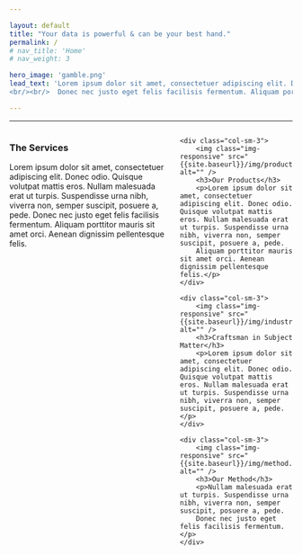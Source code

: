 ```yaml
---

layout: default
title: "Your data is powerful & can be your best hand."
permalink: /
# nav_title: 'Home'
# nav_weight: 3

hero_image: 'gamble.png'
lead_text: 'Lorem ipsum dolor sit amet, consectetuer adipiscing elit. Donec odio. Quisque volutpat mattis eros. Nullam malesuada erat ut turpis. Suspendisse urna nibh, viverra non, semper suscipit, posuere a, pede.
<br/><br/>  Donec nec justo eget felis facilisis fermentum. Aliquam porttitor mauris sit amet orci. Aenean dignissim pellentesque felis.'

---
```


---

<div id="" class="container columns">
    <div class="col-sm-3">
        <img class="img-responsive" src="{{site.baseurl}}/img/services.png" alt="" />
        <h3>The Services</h3>
        <p>Lorem ipsum dolor sit amet, consectetuer adipiscing elit. Donec odio. Quisque volutpat mattis eros. Nullam malesuada erat ut turpis. Suspendisse urna nibh, viverra non, semper suscipit, posuere a, pede.
        Donec nec justo eget felis facilisis fermentum. Aliquam porttitor mauris sit amet orci. Aenean dignissim pellentesque felis.</p>
    </div>

    <div class="col-sm-3">
        <img class="img-responsive" src="{{site.baseurl}}/img/products.png" alt="" />
        <h3>Our Products</h3>
        <p>Lorem ipsum dolor sit amet, consectetuer adipiscing elit. Donec odio. Quisque volutpat mattis eros. Nullam malesuada erat ut turpis. Suspendisse urna nibh, viverra non, semper suscipit, posuere a, pede.
        Aliquam porttitor mauris sit amet orci. Aenean dignissim pellentesque felis.</p>
    </div>

    <div class="col-sm-3">
        <img class="img-responsive" src="{{site.baseurl}}/img/industry.png" alt="" />
        <h3>Craftsman in Subject Matter</h3>
        <p>Lorem ipsum dolor sit amet, consectetuer adipiscing elit. Donec odio. Quisque volutpat mattis eros. Nullam malesuada erat ut turpis. Suspendisse urna nibh, viverra non, semper suscipit, posuere a, pede.</p>
    </div>

    <div class="col-sm-3">
        <img class="img-responsive" src="{{site.baseurl}}/img/method.png" alt="" />
        <h3>Our Method</h3>
        <p>Nullam malesuada erat ut turpis. Suspendisse urna nibh, viverra non, semper suscipit, posuere a, pede.
        Donec nec justo eget felis facilisis fermentum.</p>
    </div>
</div>